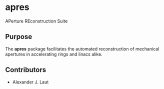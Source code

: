 # apres

APerture REconstruction Suite

## Purpose

The __apres__ package facilitates the automated reconstruction of mechanical apertures in accelerating rings and linacs alike.

## Contributors

- Alexander J. Laut
